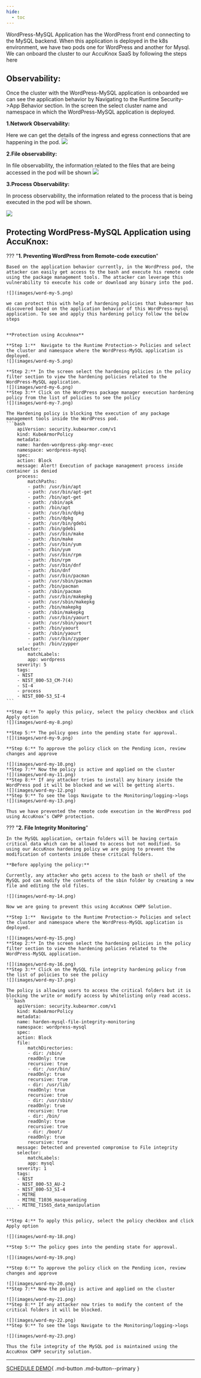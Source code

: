 ```yaml
---
hide:
  - toc
---
```


WordPress-MySQL Application has the WordPress front end connecting to the MySQL backend. When this application is deployed in the k8s environment, we have two pods one for WordPress and another for Mysql. We can onboard the cluster to our AccuKnox SaaS by following the steps here 

 

## **Observability:** 

Once the cluster with the WordPress-MySQL application is onboarded we can see the application behavior by Navigating to the Runtime Security->App Behavior section. In the screen the select cluster name and namespace in which the WordPress-MySQL application is deployed. 


**1.Network Observability:**

Here we can get the details of the ingress and egress connections that are happening in the pod.
![](images/word-my-1.png)

**2.File observability:**

In file observability, the information related to the files that are being accessed in the pod will be shown 
![](images/word-my-2.png)

**3.Process Observability:** 

In process observability, the information related to the process that is being executed in the pod will be shown. 

![](images/word-my-3.png)
## **Protecting WordPress-MySQL Application using AccuKnox:** 

??? "**1. Preventing WordPress from Remote-code execution**" 

    Based on the application behavior currently, in the WordPress pod, the attacker can easily get access to the bash and execute his remote code using the package management tools. The attacker can leverage this vulnerability to execute his code or download any binary into the pod. 

    ![](images/word-my-5.png)

    we can protect this with help of hardening policies that kubearmor has discovered based on the application behavior of this WordPress-mysql application. To see and apply this hardening policy follow the below steps

    
    **Protection using Accuknox** 
    
    **Step 1:**  Navigate to the Runtime Protection-> Policies and select the cluster and namespace where the WordPress-MySQL application is deployed. 
    ![](images/word-my-5.png)

    **Step 2:** In the screen select the hardening policies in the policy filter section to view the hardening policies related to the WordPress-MySQL application. 
    ![](images/word-my-6.png)
    **Step 3:** Click on the WordPress package manager execution hardening policy from the list of policies to see the policy
    ![](images/word-my-7.png)

    The Hardening policy is blocking the execution of any package management tools inside the WordPress pod. 
    ```bash 
        apiVersion: security.kubearmor.com/v1
        kind: KubeArmorPolicy
        metadata:
        name: harden-wordpress-pkg-mngr-exec
        namespace: wordpress-mysql
        spec:
        action: Block
        message: Alert! Execution of package management process inside container is denied
        process:
            matchPaths:
            - path: /usr/bin/apt
            - path: /usr/bin/apt-get
            - path: /bin/apt-get
            - path: /sbin/apk
            - path: /bin/apt
            - path: /usr/bin/dpkg
            - path: /bin/dpkg
            - path: /usr/bin/gdebi
            - path: /bin/gdebi
            - path: /usr/bin/make
            - path: /bin/make
            - path: /usr/bin/yum
            - path: /bin/yum
            - path: /usr/bin/rpm
            - path: /bin/rpm
            - path: /usr/bin/dnf
            - path: /bin/dnf
            - path: /usr/bin/pacman
            - path: /usr/sbin/pacman
            - path: /bin/pacman
            - path: /sbin/pacman
            - path: /usr/bin/makepkg
            - path: /usr/sbin/makepkg
            - path: /bin/makepkg
            - path: /sbin/makepkg
            - path: /usr/bin/yaourt
            - path: /usr/sbin/yaourt
            - path: /bin/yaourt
            - path: /sbin/yaourt
            - path: /usr/bin/zypper
            - path: /bin/zypper
        selector:
            matchLabels:
            app: wordpress
        severity: 5
        tags:
        - NIST
        - NIST_800-53_CM-7(4)
        - SI-4
        - process
        - NIST_800-53_SI-4
    ```

    **Step 4:** To apply this policy, select the policy checkbox and click Apply option
    ![](images/word-my-8.png)

    **Step 5:** The policy goes into the pending state for approval. 
    ![](images/word-my-9.png)

    **Step 6:** To approve the policy click on the Pending icon, review changes and approve

    ![](images/word-my-10.png)
    **Step 7:** Now the policy is active and applied on the cluster
    ![](images/word-my-11.png)
    **Step 8:** If any attacker tries to install any binary inside the WordPress pod it will be blocked and we will be getting alerts. 
    ![](images/word-my-12.png)
    **Step 9:** To see the logs Navigate to the Monitoring/logging->logs 
    ![](images/word-my-13.png)

    Thus we have prevented the remote code execution in the WordPress pod using AccuKnox’s CWPP protection.

??? "**2. File Integrity Monitoring**"

    In the MySQL application, certain folders will be having certain critical data which can be allowed to access but not modified. So using our AccuKnox hardening policy we are going to prevent the modification of contents inside these critical folders. 

    **Before applying the policy:** 

    Currently, any attacker who gets access to the bash or shell of the MySQL pod can modify the contents of the sbin folder by creating a new file and editing the old files.

    ![](images/word-my-14.png)

    Now we are going to prevent this using AccuKnox CWPP Solution. 

    **Step 1:**  Navigate to the Runtime Protection-> Policies and select the cluster and namespace where the WordPress-MySQL application is deployed. 

    ![](images/word-my-15.png)
    **Step 2:** In the screen select the hardening policies in the policy filter section to view the hardening policies related to the WordPress-MySQL application. 

    ![](images/word-my-16.png)
    **Step 3:** Click on the MySQL file integrity hardening policy from the list of policies to see the policy
    ![](images/word-my-17.png)

    The policy is allowing users to access the critical folders but it is blocking the write or modify access by whitelisting only read access. 
    ```bash 
        apiVersion: security.kubearmor.com/v1
        kind: KubeArmorPolicy
        metadata:
        name: harden-mysql-file-integrity-monitoring
        namespace: wordpress-mysql
        spec:
        action: Block
        file:
            matchDirectories:
            - dir: /sbin/
            readOnly: true
            recursive: true
            - dir: /usr/bin/
            readOnly: true
            recursive: true
            - dir: /usr/lib/
            readOnly: true
            recursive: true
            - dir: /usr/sbin/
            readOnly: true
            recursive: true
            - dir: /bin/
            readOnly: true
            recursive: true
            - dir: /boot/
            readOnly: true
            recursive: true
        message: Detected and prevented compromise to File integrity
        selector:
            matchLabels:
            app: mysql
        severity: 1
        tags:
        - NIST
        - NIST_800-53_AU-2
        - NIST_800-53_SI-4
        - MITRE
        - MITRE_T1036_masquerading
        - MITRE_T1565_data_manipulation
    ```

    **Step 4:** To apply this policy, select the policy checkbox and click Apply option

    ![](images/word-my-18.png)

    **Step 5:** The policy goes into the pending state for approval. 

    ![](images/word-my-19.png)

    **Step 6:** To approve the policy click on the Pending icon, review changes and approve 

    ![](images/word-my-20.png)
    **Step 7:** Now the policy is active and applied on the cluster

    ![](images/word-my-21.png)
    **Step 8:** If any attacker now tries to modify the content of the critical folders it will be blocked. 

    ![](images/word-my-22.png)
    **Step 9:** To see the logs Navigate to the Monitoring/logging->logs 

    ![](images/word-my-23.png)

    Thus the file integrity of the MySQL pod is maintained using the AccuKnox CWPP security solution. 


- - - 
[SCHEDULE DEMO](https://www.accuknox.com/contact-us){ .md-button .md-button--primary }